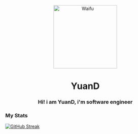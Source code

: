 <div align="center">
    <img src="https://pbs.twimg.com/media/EuDAtdlWQAsBKid.jpg" alt="Waifu" width="200">
    <h1 align="center">YuanD</h1>
    <h3 align="center">Hi! i am YuanD, i'm software engineer</h3>
</div>

### My Stats
[![GitHub Streak](https://github-readme-streak-stats.herokuapp.com?user=YuanD&theme=synthwave&border_radius=4.4)](https://git.io/streak-stats)
